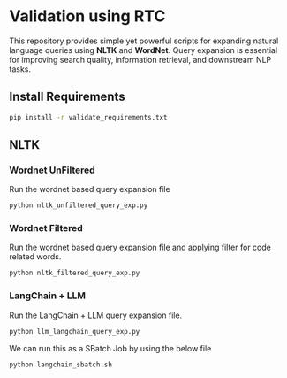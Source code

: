 # Validation using RTC

This repository provides simple yet powerful scripts for expanding natural language queries using **NLTK** and **WordNet**. Query expansion is essential for improving search quality, information retrieval, and downstream NLP tasks.


## Install Requirements

```bash
pip install -r validate_requirements.txt
```

## NLTK

### Wordnet UnFiltered
Run the wordnet based query expansion file
```bash
python nltk_unfiltered_query_exp.py
```

### Wordnet Filtered
Run the wordnet based query expansion file and applying filter for code related words.
```bash
python nltk_filtered_query_exp.py
```

### LangChain + LLM
Run the LangChain + LLM query expansion file.
```bash
python llm_langchain_query_exp.py
```

We can run this as a SBatch Job by using the below file

```bash
python langchain_sbatch.sh
```